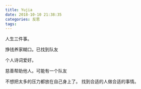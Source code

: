 ```yaml
---
title: Yujia
date: 2018-10-10 21:38:35
categories: 反思
tags:
---
```


人生三件事。


挣钱养家糊口。已找到队友

个人诗词爱好。

慈善帮助他人。可能有一个队友

不想把太多的压力都放在自己身上了。 找到合适的人做合适的事情。


